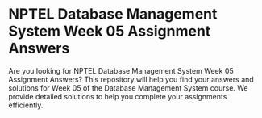 # NPTEL Database Management System Week 05 Assignment Answers

Are you looking for NPTEL Database Management System Week 05 Assignment Answers? This repository will help you find your answers and solutions for Week 05 of the Database Management System course. We provide detailed solutions to help you complete your assignments efficiently.